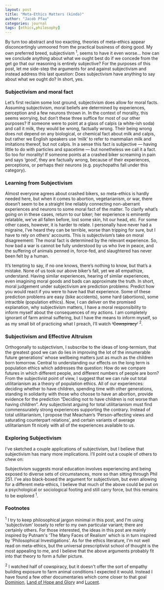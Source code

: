 ```yaml
---
layout: post
title: "Meta-Ethics Matters (kinda)"
author: "Jacob Pfau"
categories: journal
tags: [ethics,philosophy]
---
```


By turn too abstract and too exacting, theories of meta-ethics appear disconcertingly unmoored from the practical business of doing good. My own preferred breed, subjectivism <sup>1</sup>, seems to have it even worse… how can we conclude anything about what we ought best do if we concede from the get go that our reasoning is entirely subjective? For the purposes of this post, let me side-step the arguments for and against subjectivism and instead address this last question: Does subjectivism have anything to say about what we ought do? In short, yes.

### Subjectivism and moral fact
Let’s first reclaim some lost ground, subjectivism does allow for moral facts. Assuming subjectivism, moral beliefs are determined by experiences, perception and a few neurons thrown in. In the context of morality, this seems worrying, but don’t these three suffice for most of our other purposes? If someone were to point at a glass of calpis (a white-ish soda) and call it milk, they would be wrong, factually wrong. Their being wrong does not depend on any biological, or chemical fact about milk and calpis, but rather we English speakers use ‘milk’ to refer to mammalian milk and imitations thereof, but not calpis. In a sense this fact is subjective — having little to do with particles and spacetime — but nonetheless we call it a fact. So too for morality! If someone points at a crashed biker screaming in pain and says ‘good’, they are factually wrong, because of their experiences, perceptions, or perhaps their neurons (e.g. psychopaths fall under this category). 

### Learning from Subjectivism
Almost everyone agrees about crashed bikers, so meta-ethics is hardly needed here, but when it comes to abortion, vegetarianism, or war, there doesn’t seem to be a straight line reliably connecting non-aberrant experiences and neurons to some moral fact of the matter. To clarify what’s going on in these cases, return to our biker; her experience is eminently relatable, we’ve all fallen before, lost some skin, hit our head, etc. For some other cases, however, it is harder to relate. I personally have never had a migraine, I’ve heard they can be terrible, worse than tripping for sure, but I have to rely on others’ accounts. This is subjectivism’s take on moral disagreement: The moral fact is determined by the relevant experience. So, how bad a war is cannot be fully understood by us who live in peace, and the suffering of animals penned in, force-fed, and slaughtered has never been felt by a human. 
    
It’s tempting to say, if no one knows, there’s nothing to know, but that’s a mistake. None of us took our above biker’s fall, yet we all empathize, understand. Having similar experiences, hearing of similar experiences, even imagining moral goods and bads can approximate the truth. In short, moral judgement under subjectivism are prediction problems: Predict how you would react if you were to have had that experience. Some of these prediction problems are easy (bike accidents), some hard (abortions), some intractble (population ethics). Now, I can deliver on the promised explanation, why subjectivism matters, I have a moral responsibility to inform myself about the consequences of my actions. I am completely ignorant of farm animal suffering, but I have the means to inform myself, so as my small bit of practicing what I preach, I’ll watch ~~‘Cowspiracy’~~ <sup>2</sup>.

### Subjectivism and Effective Altruism
Orthogonally to subjectivism, I subscribe to the ideas of long-termism, that the greatest good we can do lies in improving the lot of the innumerable future generations’ whose wellbeing matters just as much as the children born tomorrow. Central to understanding our effects on the long term is population ethics which addresses the question: How do we compare futures in which different people, and different numbers of people are born? From the subjectivist point of view, I suggest that we can rule out total utilitarianism as a theory of population ethics. All of our experiences: deciding whether to have children, spending time with other generations, standing in solidarity with those who choose to have an abortion, provide evidence for the prediction “Deciding not to have children is not worse than having children”. Any subjectivist arguing for total utilitarianism must find commensurately strong experiences supporting the contrary. Instead of total utilitarianism, I propose that Meacham’s ‘Person-affecting views and saturating counterpart relations’, and certain variants of average utilitarianism fit nicely with all of the experiences available to us.

### Exploring Subjectivism
I’ve sketched a couple applications of subjectivism, but I believe that subjectivism has many more implications. I’ll point out a couple of others to chew on:

Subjectivism suggests moral education involves experiencing and being exposed to diverse sets of circumstances, more so than sitting through Phil 251. I’ve also black-boxed the argument for subjectivism, but even allowing for a different meta-ethics, I believe that much of the above could be put on a psychological or sociological footing and still carry force, but this remains to be explored <sup>1</sup>.

### Footnotes
<sup>1</sup> I try to keep philosophical jargon minimal in this post, and I'm using 'subjectivism' loosely to refer to my own particular variant; there are certainly others. For those interested, the ideas in this post are mainly inspired by Putnam's 'The Many Faces of Realism' which is in turn inspired by 'Philosophical Investigations'. As for the ethics literature, I'm not well read on meta-ethics, but the universal prescriptivist school of thought is the most appealing to me, and I believe that the above arguments probably fit into that theory to form a fuller picture.

<sup>2</sup> I watched half of cowspiracy, but it doesn't offer the sort of empathy building exposure to farm animal conditions I expected it would. Instead I have found a few other documentaries which come closer to that goal [Dominion](https://www.imdb.com/title/tt5773402/?ref_=tt_sims_tt), [Land of Hope and Glory](https://www.imdb.com/title/tt7214598/?ref_=tt_sims_tt) and [Lucent](https://www.imdb.com/title/tt4134784/?ref_=tt_sims_tt).
